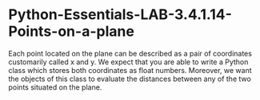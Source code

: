 # Python-Essentials-LAB-3.4.1.14-Points-on-a-plane
Each point located on the plane can be described as a pair of coordinates customarily called x and y. We expect that you are able to write a Python class which stores both coordinates as float numbers. Moreover, we want the objects of this class to evaluate the distances between any of the two points situated on the plane.

